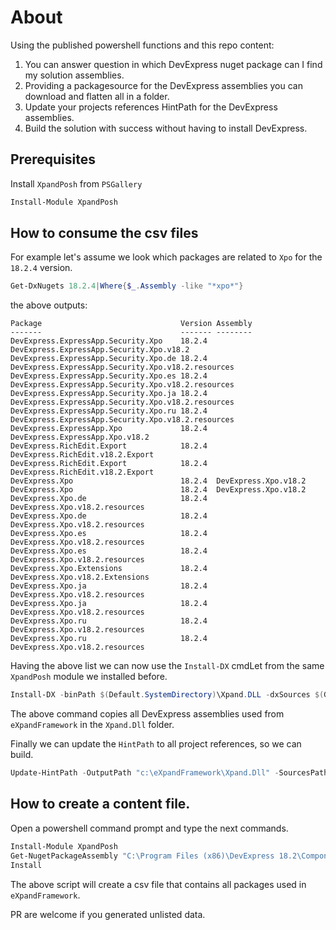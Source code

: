 # About

Using the published powershell functions and this repo content:
1. You can answer question in which DevExpress nuget package can I find my solution assemblies.
2. Providing a packagesource for the DevExpress assemblies you can download and flatten all in a folder.
3. Update your projects references HintPath for the DevExpress assemblies.
4. Build the solution with success without having to install DevExpress.
## Prerequisites
Install `XpandPosh` from `PSGallery`

```ps1
Install-Module XpandPosh
```
## How to consume the csv files
For example let's assume we look which packages are related to `Xpo` for the `18.2.4` version.
```ps1
Get-DxNugets 18.2.4|Where{$_.Assembly -like "*xpo*"}
```
the above outputs:
```
Package                               Version Assembly
-------                               ------- --------
DevExpress.ExpressApp.Security.Xpo    18.2.4  DevExpress.ExpressApp.Security.Xpo.v18.2
DevExpress.ExpressApp.Security.Xpo.de 18.2.4  DevExpress.ExpressApp.Security.Xpo.v18.2.resources
DevExpress.ExpressApp.Security.Xpo.es 18.2.4  DevExpress.ExpressApp.Security.Xpo.v18.2.resources
DevExpress.ExpressApp.Security.Xpo.ja 18.2.4  DevExpress.ExpressApp.Security.Xpo.v18.2.resources
DevExpress.ExpressApp.Security.Xpo.ru 18.2.4  DevExpress.ExpressApp.Security.Xpo.v18.2.resources
DevExpress.ExpressApp.Xpo             18.2.4  DevExpress.ExpressApp.Xpo.v18.2
DevExpress.RichEdit.Export            18.2.4  DevExpress.RichEdit.v18.2.Export
DevExpress.RichEdit.Export            18.2.4  DevExpress.RichEdit.v18.2.Export
DevExpress.Xpo                        18.2.4  DevExpress.Xpo.v18.2
DevExpress.Xpo                        18.2.4  DevExpress.Xpo.v18.2
DevExpress.Xpo.de                     18.2.4  DevExpress.Xpo.v18.2.resources
DevExpress.Xpo.de                     18.2.4  DevExpress.Xpo.v18.2.resources
DevExpress.Xpo.es                     18.2.4  DevExpress.Xpo.v18.2.resources
DevExpress.Xpo.es                     18.2.4  DevExpress.Xpo.v18.2.resources
DevExpress.Xpo.Extensions             18.2.4  DevExpress.Xpo.v18.2.Extensions
DevExpress.Xpo.ja                     18.2.4  DevExpress.Xpo.v18.2.resources
DevExpress.Xpo.ja                     18.2.4  DevExpress.Xpo.v18.2.resources
DevExpress.Xpo.ru                     18.2.4  DevExpress.Xpo.v18.2.resources
DevExpress.Xpo.ru                     18.2.4  DevExpress.Xpo.v18.2.resources
```

Having the above list we can now use the `Install-DX` cmdLet from the same `XpandPosh` module we installed before.

```ps1
Install-DX -binPath $(Default.SystemDirectory)\Xpand.DLL -dxSources $(Get-PackageSourceLocations -join ";") -sourcePath $(Default.SystemDirectory) -dxVersion 18.2.4 

```
The above command copies all DevExpress assemblies used from `eXpandFramework` in the `Xpand.Dll` folder.

Finally we can update the `HintPath` to all project references, so we can build.

```ps1
Update-HintPath -OutputPath "c:\eXpandFramework\Xpand.Dll" -SourcesPath "c:\eXpandFramework"
```

## How to create a content file.
Open a powershell command prompt and type the next commands.

```ps1
Install-Module XpandPosh
Get-NugetPackageAssembly "C:\Program Files (x86)\DevExpress 18.2\Components\System\Components\Packages"|Export-Csv 18.2.4.csv
Install
```

The above script will create a csv file that contains all packages used in `eXpandFramework`.

PR are welcome if you generated unlisted data. 